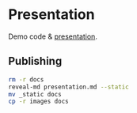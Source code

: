 # Presentation

Demo code & [presentation](https://nathanrw.github.io/single-header-c-libs-in-python/).

## Publishing

```bash
rm -r docs
reveal-md presentation.md --static
mv _static docs
cp -r images docs
```
